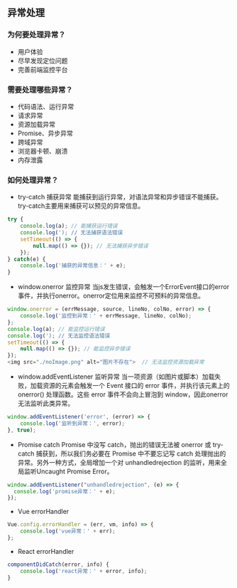 ## 异常处理

### 为何要处理异常？

* 用户体验
* 尽早发现定位问题
* 完善前端监控平台

### 需要处理哪些异常？

* 代码语法、运行异常
* 请求异常
* 资源加载异常
* Promise、异步异常
* 跨域异常
* 浏览器卡顿、崩溃
* 内存泄露

### 如何处理异常？

* try-catch 捕获异常
能捕获到运行异常，对语法异常和异步错误不能捕获。try-catch主要用来捕获可以预见的异常信息。
```js
try {
    console.log(a); // 能捕获运行错误
    console.log('); // 无法捕获语法错误
    setTimeout(() => {
        null.map(() => {}); // 无法捕获异步错误
    }); 
} catch(e) {
    console.log('捕获的异常信息：' + e);
}
```

* window.onerror 监控异常
当js发生错误，会触发一个ErrorEvent接口的error事件，并执行onerror。onerror定位用来监控不可预料的异常信息。
```js
window.onerror = (errMessage, source, lineNo, colNo, error) => {
    console.log('监控到异常：' + errMessage, lineNo, colNo);
};
console.log(a); // 能监控运行错误
console.log('); // 无法监控语法错误
setTimeout(() => {
    null.map(() => {}); // 能监控异步错误
});
<img src="./noImage.png" alt="图片不存在">  // 无法监控资源加载异常
```

* window.addEventListener 监听异常
当一项资源（如图片或脚本）加载失败，加载资源的元素会触发一个 Event 接口的 error 事件，并执行该元素上的onerror() 处理函数。这些 error 事件不会向上冒泡到 window，因此onerror无法监听此类异常。
```js
window.addEventListener('error', (error) => {
    console.log('监听到异常：', error);
}, true);
```

* Promise catch
Promise 中没写 catch，抛出的错误无法被 onerror 或 try-catch 捕获到，所以我们务必要在 Promise 中不要忘记写 catch 处理抛出的异常。另外一种方式，全局增加一个对 unhandledrejection 的监听，用来全局监听Uncaught Promise Error。
```js
window.addEventListener("unhandledrejection", (e) => {
  console.log('promise异常：' + e);
});
```

* Vue errorHandler

```js
Vue.config.errorHandler = (err, vm, info) => {
    console.log('vue异常：' + err);
};
```

* React errorHandler

```js
componentDidCatch(error, info) {
    console.log('react异常：' + error, info);
}
```